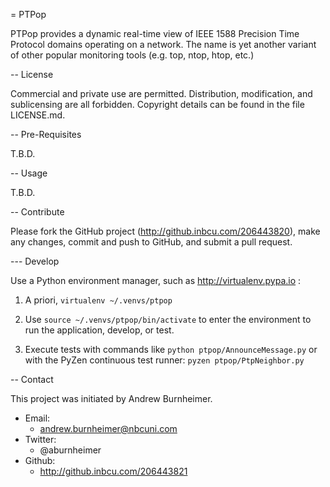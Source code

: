 = PTPop

PTPop provides a dynamic real-time view of IEEE 1588 Precision Time
Protocol domains operating on a network. The name is yet another variant
of other popular monitoring tools (e.g. top, ntop, htop, etc.)


-- License

Commercial and private use are permitted. Distribution, modification,
and sublicensing are all forbidden. Copyright details can be found in
the file LICENSE.md.


-- Pre-Requisites

T.B.D.


-- Usage

T.B.D.


-- Contribute

Please fork the GitHub project (http://github.inbcu.com/206443820),
make any changes, commit and push to GitHub, and submit a pull request.

--- Develop

Use a Python environment manager, such as http://virtualenv.pypa.io :

1. A priori, `virtualenv ~/.venvs/ptpop`

2. Use `source ~/.venvs/ptpop/bin/activate` to enter the environment to
run the application, develop, or test.

3. Execute tests with commands like `python ptpop/AnnounceMessage.py` or
with the PyZen continuous test runner: `pyzen ptpop/PtpNeighbor.py`


-- Contact

This project was initiated by Andrew Burnheimer.

* Email:
  * andrew.burnheimer@nbcuni.com
* Twitter:
  * @aburnheimer
* Github:
  * http://github.inbcu.com/206443821
